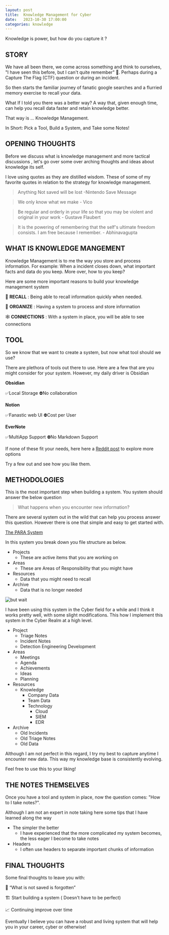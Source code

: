 ```yaml
---
layout: post
title:  Knowledge Management for Cyber
date:   2023-10-30 17:00:00
categories: knowledge
---
```


Knowledge is power, but how do you capture it ?

<!--more-->

## STORY

We have all been there,  we come across something and think to ourselves, "I have seen this before, but I can't quite remember" 🤔.  Perhaps during a Capture The Flag (CTF) question  or during an incident.  

So then starts the familiar journey of fanatic google searches and a flurried memory exercise to recall your data. 

What If I told you there was a better way? A way that, given enough time, can help you recall data faster and retain knowledge better.  

That way is ... Knowledge Management.  

In Short:  Pick a Tool, Build a System, and Take some Notes!

## OPENING THOUGHTS

Before we discuss what is knowledge management and more tactical discussions , let's go over  some over arching thoughts and ideas about knowledge its self.  

I love using quotes as they are distilled wisdom.  These of some of my favorite quotes in relation to the strategy  for knowledge management. 

> Anything Not saved will be lost -Nintendo Save Message

> We only know what we make - Vico

> Be regular and orderly in your life so that you may be violent and original in your work - Gustave Flaubert

> It is the powering of remembering that the self's ultimate freedom consists. I am free because I remember. - Abhinavagupta


## WHAT IS KNOWLEDGE MANGEMENT

Knowledge Management  is to me the way you store and process information. For example:  When a incident closes down, what important facts and data do you keep.  More over, how to you keep?  

Here are some more important reasons to build your knowledge management system

💾  **RECALL** :  Being able to recall information quickly when needed. 

📝 **ORGANIZE** :  Having a system to process and store information

🕸️ **CONNECTIONS** : With a system in place, you will be able to see connections
## TOOL

So we know that we want to create a system, but now what tool should we use? 

There are plethora of tools out there to use.  Here are a few that are you might consider for your system. However, my daily driver is Obsidian 

**Obsidian**

✅Local Storage
⛔No collaboration 

**Notion**

✅Fanastic web UI
⛔Cost per User

**EverNote**

✅MultiApp Support
⛔No Markdown Support

If none of these fit your needs, here here a [Reddit post](https://www.reddit.com/r/PKMS/comments/nfef59/list_of_personal_knowledge_management_systems/) to explore more options

Try a few out and see how you like them. 

## METHODOLOGIES

This is the most important step when building a system. You system should answer the below question

> What happens when you encounter new information?

There are several system out in the wild that can help you process answer this question. However there is one that simple and easy to get started with.  

[The PARA System](https://www.reddit.com/r/PKMS/comments/nfef59/list_of_personal_knowledge_management_systems/)

In this system you break down you file structure as below.  

- Projects
	- These are active items that you are working on
- Areas
	- These are Areas of Responsibility that you might have
- Resources
	- Data that you might need to recall 
- Archive 
	- Data that is no longer needed

<img src="https://media.tenor.com/xW5W3s_MxRgAAAAC/oxi-clean-but-wait-theres-more.gif" alt="but wait">

I have been using this system in the Cyber field for a while  and I think it works pretty well, with some slight modifications.  This how I implement this system in the Cyber Realm at a high level.

- Project
	- Triage Notes
	- Incident Notes
	- Detection Engineering Development
- Areas
	- Meetings
	- Agenda
	- Achievements
	- Ideas
	- Planning
- Resources
	- Knowledge
		- Company Data
		- Team Data
		- Technology
			- Cloud
			- SIEM
			- EDR
- Archive  
	- Old Incidents
	- Old Triage Notes
	- Old Data 


Although I am not perfect in this regard, I try my best to capture anytime I encounter new data.  This way my knowledge base is consistently evolving.

Feel free to use this to your liking!

## THE NOTES THEMSELVES

Once you have a tool and system in place, now the question comes: "How to I take notes?".  

Although I am not an expert in note taking here some tips that I have learned along the way

- The simpler the better
	-  I have experienced that the more complicated my system becomes, the less eager I become to take notes
- Headers
	- I often use headers to separate important chunks of information

## FINAL THOUGHTS

Some final thoughts to leave you with:

💾 “What is not saved is forgotten” 

🏗️ Start building a system ( Doesn't have to be perfect)

📈 Continuing improve over time

Eventually I believe you can have a robust and living system that will help you in your career, cyber or otherwise!


